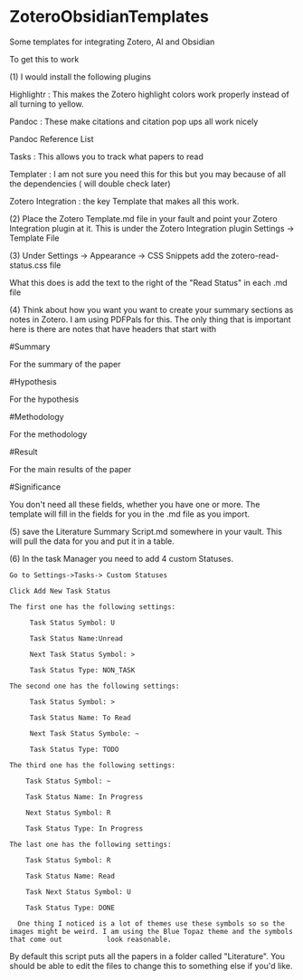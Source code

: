 # ZoteroObsidianTemplates
Some templates for integrating Zotero, AI and Obsidian

To get this to work 

(1) I would install the following plugins

  Highlightr         : This makes the Zotero highlight colors work properly instead of all turning to yellow.  
  
  Pandoc             : These make citations and citation pop ups all work nicely
  
  Pandoc Reference List 
  
  Tasks              : This allows you to track what papers to read
  
  Templater          : I am not sure you need this for this but you may because of all the dependencies ( will double check later)
  
  Zotero Integration : the key Template that makes all this work.


(2) Place the Zotero Template.md file in your fault and point your Zotero Integration plugin at it.
    This is under the Zotero Integration plugin Settings -> Template File

    
(3) Under Settings -> Appearance -> CSS Snippets  add the zotero-read-status.css file
    
What this does is add the text to the right of the "Read Status" in each .md file

(4) Think about how you want you want to create your summary sections as notes in Zotero. I am using PDFPals for this.
The only thing that is important here is there are notes that have headers that start with

  #Summary
  
  For the summary of the paper
  
  #Hypothesis
  
  For the hypothesis
  
  #Methodology
  
  For the methodology
  
  #Result
  
  For the main results of the paper
  
  #Significance
  

You don't need all these fields, whether you have one or more. The template will fill in the fields for you in the .md file as you import.

 (5) save the Literature Summary Script.md somewhere in your vault. This will pull the data for you and put it in a table.

 (6) In the task Manager you need to add 4 custom Statuses.
  
    Go to Settings->Tasks-> Custom Statuses

    Click Add New Task Status

    The first one has the following settings:

         Task Status Symbol: U 

         Task Status Name:Unread

         Next Task Status Symbol: >

         Task Status Type: NON_TASK

    The second one has the following settings:

         Task Status Symbol: >

         Task Status Name: To Read

         Next Task Status Symbole: ~

         Task Status Type: TODO

    The third one has the following settings:

        Task Status Symbol: ~

        Task Status Name: In Progress

        Next Status Symbol: R

        Task Status Type: In Progress

    The last one has the following settings:

        Task Status Symbol: R

        Task Status Name: Read

        Task Next Status Symbol: U

        Task Status Type: DONE

      One thing I noticed is a lot of themes use these symbols so so the images might be weird. I am using the Blue Topaz theme and the symbols that come out           look reasonable.

































By default this script puts all the papers in a folder called "Literature". You should be able to edit the files to change this to something else if you'd like. 














